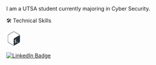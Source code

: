 I am a UTSA student currently majoring in Cyber Security.

:hammer_and_wrench: Technical Skills
<div>
  <img src="https://github.com/devicons/devicon/blob/master/icons/bash/bash-plain.svg" title="Bash" alt="bash" width="40" height="40"/>&nbsp;
</div>
<p> </p>
<div id="badges">
  <a href="https://www.linkedin.com/in/sophia-carbuccia-aba648b9/">
    <img src="https://img.shields.io/badge/LinkedIn-blue?style=for-the-badge&logo=linkedin&logoColor=white" alt="LinkedIn Badge"/>
</div>
